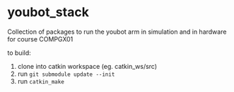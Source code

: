 # youbot_stack
Collection of packages to run the youbot arm in simulation and in hardware for course COMPGX01

to build:
1. clone into catkin workspace (eg. catkin_ws/src)
2. run `git submodule update --init`
3. run `catkin_make`

